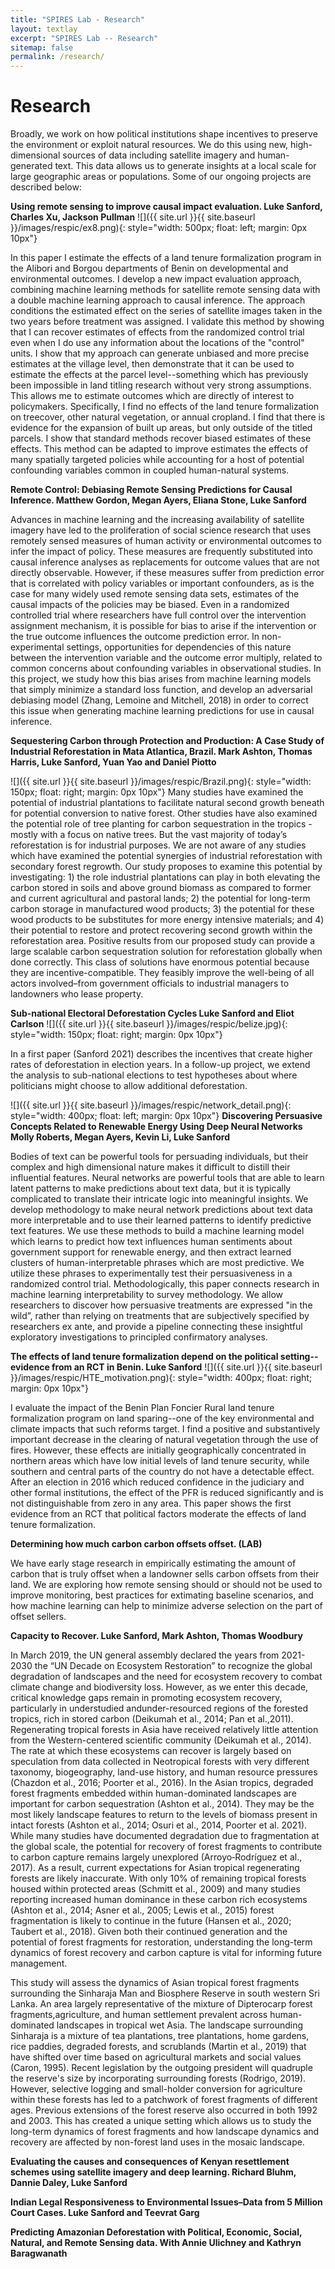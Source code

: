```yaml
---
title: "SPIRES Lab - Research"
layout: textlay
excerpt: "SPIRES Lab -- Research"
sitemap: false
permalink: /research/
---
```


# Research
Broadly, we work on how political institutions shape incentives to preserve the environment or exploit natural resources. We do this using new, high-dimensional sources of data including satellite imagery and human-generated text. This data allows us to generate insights at a local scale for large geographic areas or populations. Some of our ongoing projects are described below:

**Using remote sensing to improve causal impact evaluation. Luke Sanford, Charles Xu, Jackson Pullman** ![]({{ site.url }}{{ site.baseurl }}/images/respic/ex8.png){: style="width: 500px; float: left; margin: 0px 10px"}

In this paper I estimate the effects of a land tenure formalization program in the Alibori and Borgou departments of Benin on developmental and environmental outcomes. I develop a new impact evaluation approach, combining machine learning methods for satellite remote sensing data with a double machine learning approach to causal inference. The approach conditions the estimated effect on the series of satellite images taken in the two years before treatment was assigned. I validate this method by showing that I can recover estimates of effects from the randomized control trial even when I do use any information about the locations of the "control" units. I show that my approach can generate unbiased and more precise estimates at the village level, then demonstrate that it can be used to estimate the effects at the parcel level--something which has previously been impossible in land titling research without very strong assumptions. This allows me to estimate outcomes which are directly of interest to policymakers. Specifically, I find no effects of the land tenure formalization on treecover, other natural vegetation, or annual cropland. I find that there is evidence for the expansion of built up areas, but only outside of the titled parcels. I show that standard methods recover biased estimates of these effects. This method can be adapted to improve estimates the effects of many spatially targeted policies while accounting for a host of potential confounding variables common in coupled human-natural systems.

**Remote Control: Debiasing Remote Sensing Predictions for Causal Inference. Matthew Gordon, Megan Ayers, Eliana Stone, Luke Sanford**

Advances in machine learning and the increasing availability of satellite imagery have led to the proliferation of social science research that uses remotely sensed measures of human activity or environmental outcomes to infer the impact of policy. These measures are frequently substituted into causal inference analyses as replacements for outcome values that are not directly observable. However, if these measures suffer from prediction error that is correlated with policy variables or important confounders, as is the case for many widely used remote sensing data sets, estimates of the causal impacts of the policies may be biased. Even in a randomized controlled trial where researchers have full control over the intervention assignment mechanism, it is possible for bias to arise if the intervention or the true outcome influences the outcome prediction error. In non-experimental settings, opportunities for dependencies of this nature between the intervention variable and the outcome error multiply, related to common concerns about confounding variables in observational studies. In this project, we study how this bias arises from machine learning models that simply minimize a standard loss function, and develop an adversarial debiasing model (Zhang, Lemoine and Mitchell, 2018) in order to correct this issue when generating machine learning predictions for use in causal inference.

**Sequestering Carbon through Protection and Production: A Case Study of Industrial Reforestation in Mata Atlantica, Brazil. Mark Ashton, Thomas Harris, Luke Sanford, Yuan Yao and Daniel Piotto**

![]({{ site.url }}{{ site.baseurl }}/images/respic/Brazil.png){: style="width: 150px; float: right; margin: 0px 10px"} Many studies have examined the potential of industrial plantations to facilitate natural second growth beneath for potential conversion to native forest. Other studies have also examined the potential role of tree planting for carbon sequestration in the tropics - mostly with a focus on native trees. But the vast majority of today’s reforestation is for industrial purposes. We are not aware of any studies which have examined the potential synergies of industrial reforestation with secondary forest regrowth. Our study proposes to examine this potential by investigating: 1) the role industrial plantations can play in both elevating the carbon stored in soils and above ground biomass as compared to former and current agricultural and pastoral lands; 2) the potential for long-term carbon storage in manufactured wood products; 3) the potential for these wood products to be substitutes for more energy intensive materials; and 4) their potential to restore and protect recovering second growth within the reforestation area. Positive results from our proposed study can provide a large scalable carbon sequestration solution for reforestation globally when done correctly. This class of solutions have enormous potential because they are incentive-compatible. They feasibly improve the well-being of all actors involved–from government officials to industrial managers to landowners who lease property.

**Sub-national Electoral Deforestation Cycles Luke Sanford and Eliot Carlson** ![]({{ site.url }}{{ site.baseurl }}/images/respic/belize.jpg){: style="width: 150px; float: right; margin: 0px 10px"}

In a first paper (Sanford 2021) describes the incentives that create higher rates of deforestation in election years. In a follow-up project, we extend the analysis to sub-national elections to test hypotheses about where politicians might choose to allow additional deforestation.

![]({{ site.url }}{{ site.baseurl }}/images/respic/network_detail.png){: style="width: 400px; float: left; margin: 0px 10px"} **Discovering Persuasive Concepts Related to Renewable Energy Using Deep Neural Networks Molly Roberts, Megan Ayers, Kevin Li, Luke Sanford**

Bodies of text can be powerful tools for persuading individuals, but their complex and high dimensional nature makes it difficult to distill their influential features. Neural networks are powerful tools that are able to learn latent patterns to make predictions about text data, but it is typically complicated to translate their intricate logic into meaningful insights. We develop methodology to make neural network predictions about text data more interpretable and to use their learned patterns to identify predictive text features. We use these methods to build a machine learning model which learns to predict how text influences human sentiments about government support for renewable energy, and then extract learned clusters of human-interpretable phrases which are most predictive. We utilize these phrases to experimentally test their persuasiveness in a randomized control trial. Methodologically, this paper connects research in machine learning interpretability to survey methodology. We allow researchers to discover how persuasive treatments are expressed "in the wild”, rather than relying on treatments that are subjectively specified by researchers ex ante, and provide a pipeline connecting these insightful exploratory investigations to principled confirmatory analyses.

**The effects of land tenure formalization depend on the political setting--evidence from an RCT in Benin. Luke Sanford** ![]({{ site.url }}{{ site.baseurl }}/images/respic/HTE_motivation.png){: style="width: 400px; float: right; margin: 0px 10px"}

I evaluate the impact of the Benin Plan Foncier Rural land tenure formalization program on land sparing--one of the key environmental and climate impacts that such reforms target. I find a positive and substantively important decrease in the clearing of natural vegetation through the use of fires. However, these effects are initially geographically concentrated in northern areas which have low initial levels of land tenure security, while southern and central parts of the country do not have a detectable effect. After an election in 2016 which reduced confidence in the judiciary and other formal institutions, the effect of the PFR is reduced significantly and is not distinguishable from zero in any area. This paper shows the first evidence from an RCT that political factors moderate the effects of land tenure formalization.


**Determining how much carbon carbon offsets offset. (LAB)**

We have early stage research in empirically estimating the amount of carbon that is truly offset when a landowner sells carbon offsets from their land. We are exploring how remote sensing should or should not be used to improve monitoring, best practices for extimating baseline scenarios, and how machine learning can help to minimize adverse selection on the part of offset sellers.

**Capacity to Recover. Luke Sanford, Mark Ashton, Thomas Woodbury**

In March 2019, the UN general assembly declared the years from 2021-2030 the “UN Decade on Ecosystem Restoration” to recognize the global degradation of landscapes and the need for ecosystem recovery to combat climate change and biodiversity loss. However, as we enter this decade, critical
knowledge gaps remain in promoting ecosystem recovery, particularly in understudied andunder-resourced regions of the forested tropics, rich in stored carbon (Deikumah et al., 2014; Pan et al.,2011). Regenerating tropical forests in Asia have received relatively little attention from the
Western-centered scientific community (Deikumah et al., 2014). The rate at which these ecosystems can recover is largely based on speculation from data collected in Neotropical forests with very different taxonomy, biogeography, land-use history, and human resource pressures (Chazdon et al., 2016; Poorter et al., 2016). In the Asian tropics, degraded forest fragments embedded within human-dominated landscapes
are important for carbon sequestration (Ashton et al., 2014). They may be the most likely landscape features to return to the levels of biomass present in intact forests (Ashton et al., 2014; Osuri et al., 2014, Poorter et al. 2021). While many studies have documented degradation due to fragmentation at the global scale, the potential for recovery of forest fragments to contribute to carbon capture remains largely
unexplored (Arroyo‐Rodríguez et al., 2017). As a result, current expectations for Asian tropical regenerating forests are likely inaccurate. With only 10% of remaining tropical forests housed within protected areas (Schmitt et al., 2009) and many studies reporting increased human dominance in these
carbon rich ecosystems (Ashton et al., 2014; Asner et al., 2005; Lewis et al., 2015) forest fragmentation is likely to continue in the future (Hansen et al., 2020; Taubert et al., 2018). Given both their continued generation and the potential of forest fragments for restoration, understanding the long-term dynamics of forest recovery and carbon capture is vital for informing future management.

This study will assess the dynamics of Asian tropical forest fragments surrounding the Sinharaja Man and Biosphere Reserve in south western Sri Lanka. An area largely representative of the mixture of Dipterocarp forest fragments,agriculture, and human settlement prevalent across human-dominated
landscapes in tropical wet Asia. The landscape surrounding Sinharaja is a mixture of tea plantations, tree plantations, home gardens, rice paddies, degraded forests, and scrublands (Martin et al., 2019) that have shifted over time based on agricultural markets and social values (Caron, 1995). Recent legislation by the outgoing president will quadruple the reserve's size by incorporating surrounding forests (Rodrigo, 2019). However, selective logging and small-holder conversion for agriculture within these forests has led to a patchwork of forest fragments of different ages. Previous extensions of the forest reserve also occurred in both 1992 and 2003. This has created a unique setting which allows us to study the long-term dynamics of forest fragments and how landscape dynamics and recovery are affected by non-forest land uses in the mosaic landscape.

**Evaluating the causes and consequences of Kenyan resettlement schemes using satellite imagery and deep learning. Richard Bluhm, Dannie Daley, Luke Sanford**

**Indian Legal Responsiveness to Environmental Issues–Data from 5 Million Court Cases. Luke Sanford and Teevrat Garg**

**Predicting Amazonian Deforestation with Political, Economic, Social, Natural, and Remote Sensing data. With Annie Ulichney and Kathryn Baragwanath**

<!-- # Research

Our overarching goal is to explore and understand new quantum states of electronic matter on the atomic scale. To do so, we use and develop novel spectroscopic-imaging scanning tunneling microscopy (SI-STM) tools to visualize the relevant quantum mechanical degrees of freedom.

Our goal is to build instruments and develop techniques that enable us to address the questions we find most interesting. This is possible thanks also to Milan's broad background with different research themes and technologies: he learned his trade in [Seamus Davis’ SI-STM lab](http://davisgroup.lassp.cornell.edu/) and with [Felix Baumberger](http://dpmc.unige.ch/gr_baumberger/index.html), and later moved as an [ETH fellow](http://www.ethfellows.ethz.ch/) to [Andreas Wallraff’s qudev lab](http://www.qudev.ethz.ch/) where he investigated coupled cavity arrays in circuit QED. We further have group members with different background and interests, working together on physics and instrumentation.

Here are some themes and techniques that we currently work on:

**Scanning tunneling noise spectroscopy (STNS).** We have developed a novel cryogenic MHz amplifier that allows us to measure not only the average tunneling current, but also its fluctuation! This has many applications: one can detect the fluctuations of the electronic states, peculiar tunneling processes, and shot noise. We have used this instrument to discover charge trapping in the insulating layer of the cuprates, connected to the c-axis mystery, and to measure the doubling of the charge due to Andreev processes to the superfluid in a lead sample.


**Mott physics and high-temperature superconductivity.** Questions of interest include: (i), How does the Mott state collapse upon doping and how is this related to the complex phase diagram of high-temperature superconductors? (ii), What is the strange metal phase seen in correlated electron systems? Is this an exotic long-range entangled state? What is the mechanism of dissipation in that state? (iii), Why is the transition temperature in high-temperature superconductors so high? We have worked on iridates, rhodates, and cuprates.

**Nanofabricated "Smart Tips"**.
![]({{ site.url }}{{ site.baseurl }}/images/respic/SmartTip.png){: style="width: 250px; float: left; margin: 0px  10px"}
One of the  projects back from my job-proposal is to develop nanofabricated STM tips. The idea behind these “smart tips” is to use the technologies that were developed over decades in nanofabrication and make them available for scanning probe by using a nano-device instead of the traditional STM tungsten tip. One gains the flexibility of using different functionalities that are known from the fields of nanofabrication and mesoscopic physics. We are collaborating with the group Simon Groeblacher at TU Delft to realize this concept, benefitting from their unparalleled micro/nano fabrication know how.  A prototype of a smart tip is shown to the left. See publications in Microsyst Nanoeng, Nanotechnology, and PRB.

**Josephson STM.** Josephson STM has the ability to gain insight into spatial variations of the order parameter, or superfluid density. We have managed to, for the first time, use JSTM with atomic resolution on a quantum material.
We have used atomic-resolution Josephson scanning tunneling microscopy to reveal a strongly inhomogeneous superfluid in the iron-based superconductor FeTe0.55Se0.45. The results and their implications are published in Nature.

We also detected and investigated a quite particular YSR state in the same material.

**Ultra-stable SI-STM instrument.**  ![]({{ site.url }}{{ site.baseurl }}/images/respic/STMHead.png){: style="width: 250px; float: right; margin: 0px 10px"}
For SI-STM, having the most stable STM head is key. We have used finite element simulations, good choices in material science, and craftsmanship to build the most stable STM head in the world, to our knowledge. See publication in RSI.


**Strange Metals.** The strange metal phase might be the most mysterious phase of high-temperature superconductors. Here, the electrical resistivity grows linearly with temperature T in large areas of the phase diagram, with a mean free path that diminishes to a fraction of the interatomic distance. T-linear resistivity is often associated with quantum critical points and marginal-Fermi-liquid physics. In strange metals, the mystery seems to go even further: we deal with something that looks like a quantum critical phase over an extended range of the phase diagram instead of cumulating in a point. There exists no consistent theory for strange metals, leading to more adventurous new approaches including the holographic theories that use insights from gravity to explain strange metals (a recent textbook on this was written by our colleagues at Leiden University, Schalm and Zaanen).
We are part of the 'Strange Metal consortium NL' that includes the groups of Hussey, Golden, van Heumen, Zaanen, Schalm, Stoof and Vandoren. 

**Magnetic fluctuations and electron spin resonance.**
![]({{ site.url }}{{ site.baseurl }}/images/respic/SpinFluc.png){: style="width: 70%; float: center; margin: 10px"}

**Twisted bilayer graphene and other material with super-periodicities.**
We have proposed that artificial super-periodicities can lead to improved superconductivity, both because of increased density of states and because of phase space arguments (see image from our SciPost publication below). Perhaps for different reasons, twisted bilayer graphene has been shown to superconduct! We are investigate this material with the groups of Efetov, Baumberger, and van der Molen.

![]({{ site.url }}{{ site.baseurl }}/images/respic/SciPost.png){: style="width: 70%; float: center; margin: 0px"}

### ... and more.
 -->
